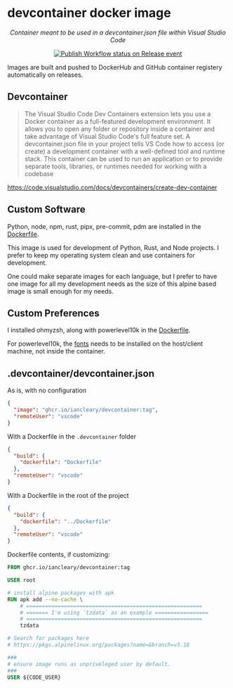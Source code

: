 # devcontainer docker image

<!-- markdownlint-disable MD033 -->
<p align="center">
    <em>Container meant to be used in a devcontainer.json file within Visual Studio Code</em>
</p>

<p align="center">
<a href="https://github.com/iancleary/devcontainer/actions/workflows/publish.yml" target="_blank">
    <img src="https://github.com/iancleary/devcontainer/actions/workflows/publish.yml/badge.svg?event=release" alt="Publish Workflow status on Release event">
</a>
</p>
<!-- markdownlint-enable MD033 -->

Images are built and pushed to DockerHub and GitHub container registery automatically on releases.

## Devcontainer

> The Visual Studio Code Dev Containers extension lets you use a Docker container as a full-featured development environment. It allows you to open any folder or repository inside a container and take advantage of Visual Studio Code's full feature set. A devcontainer.json file in your project tells VS Code how to access (or create) a development container with a well-defined tool and runtime stack. This container can be used to run an application or to provide separate tools, libraries, or runtimes needed for working with a codebase

<https://code.visualstudio.com/docs/devcontainers/create-dev-container>

## Custom Software

Python, node, npm, rust, pipx, pre-commit, pdm are installed in the [Dockerfile](./Dockerfile).

This image is used for development of Python, Rust, and Node projects.
I prefer to keep my operating system clean and use containers for development.

One could make separate images for each language, but I prefer to have one image for all my development needs as the size of this alpine based image is small enough for my needs.

## Custom Preferences

I installed ohmyzsh, along with powerlevel10k in the [Dockerfile](./Dockerfile).

For powerlevel10k, the [fonts](https://github.com/romkatv/powerlevel10k#manual-font-installation) needs to be installed on the host/client machine, not inside the container.

## .devcontainer/devcontainer.json

As is, with no configuration

```json
{
  "image": "ghcr.io/iancleary/devcontainer:tag",
  "remoteUser": "vscode"
}
```

With a Dockerfile in the `.devcontainer` folder

```json
{
  "build": {
    "dockerfile": "Dockerfile"
  },
  "remoteUser": "vscode"
}
```

With a Dockerfile in the root of the project

```json
{
  "build": {
    "dockerfile": "../Dockerfile"
  },
  "remoteUser": "vscode"
}
```

Dockerfile contents, if customizing:

```Dockerfile
FROM ghcr.io/iancleary/devcontainer:tag

USER root

# install alpine packages with apk
RUN apk add --no-cache \
    # ========================================================
    # ======= I'm using `tzdata` as an example =================
    # ========================================================
    tzdata 

# Search for packages here
# https://pkgs.alpinelinux.org/packages?name=&branch=v3.18

###
# ensure image runs as unpriveleged user by default.
###
USER ${CODE_USER}

```
